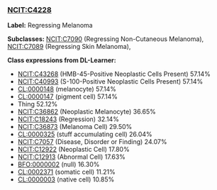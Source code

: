 
### [NCIT:C4228](http://purl.obolibrary.org/obo/NCIT_C4228)
**Label:** Regressing Melanoma

**Subclasses:** [NCIT:C7090](http://purl.obolibrary.org/obo/NCIT_C7090) (Regressing Non-Cutaneous Melanoma), [NCIT:C7089](http://purl.obolibrary.org/obo/NCIT_C7089) (Regressing Skin Melanoma), 

**Class expressions from DL-Learner:**

- [NCIT:C43268](http://purl.obolibrary.org/obo/NCIT_C43268) (HMB-45-Positive Neoplastic Cells Present) 57.14%
- [NCIT:C40993](http://purl.obolibrary.org/obo/NCIT_C40993) (S-100-Positive Neoplastic Cells Present) 57.14%
- [CL:0000148](http://purl.obolibrary.org/obo/CL_0000148) (melanocyte) 57.14%
- [CL:0000147](http://purl.obolibrary.org/obo/CL_0000147) (pigment cell) 57.14%
- Thing 52.12%
- [NCIT:C36862](http://purl.obolibrary.org/obo/NCIT_C36862) (Neoplastic Melanocyte) 36.65%
- [NCIT:C18243](http://purl.obolibrary.org/obo/NCIT_C18243) (Regression) 32.14%
- [NCIT:C36873](http://purl.obolibrary.org/obo/NCIT_C36873) (Melanoma Cell) 29.50%
- [CL:0000325](http://purl.obolibrary.org/obo/CL_0000325) (stuff accumulating cell) 26.04%
- [NCIT:C7057](http://purl.obolibrary.org/obo/NCIT_C7057) (Disease, Disorder or Finding) 24.07%
- [NCIT:C12922](http://purl.obolibrary.org/obo/NCIT_C12922) (Neoplastic Cell) 17.80%
- [NCIT:C12913](http://purl.obolibrary.org/obo/NCIT_C12913) (Abnormal Cell) 17.63%
- [BFO:0000002](http://purl.obolibrary.org/obo/BFO_0000002) (null) 16.30%
- [CL:0002371](http://purl.obolibrary.org/obo/CL_0002371) (somatic cell) 11.21%
- [CL:0000003](http://purl.obolibrary.org/obo/CL_0000003) (native cell) 10.85%


